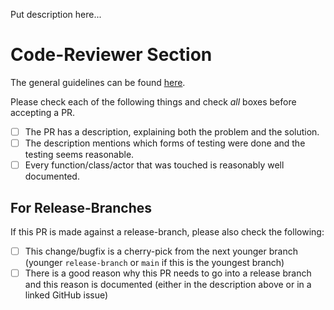 Put description here...

# Code-Reviewer Section

The general guidelines can be found [here](https://github.com/apple/foundationdb/wiki/FoundationDB-Commit-Process).

Please check each of the following things and check *all* boxes before accepting a PR.

- [ ] The PR has a description, explaining both the problem and the solution.
- [ ] The description mentions which forms of testing were done and the testing seems reasonable.
- [ ] Every function/class/actor that was touched is reasonably well documented.

## For Release-Branches

If this PR is made against a release-branch, please also check the following:

- [ ] This change/bugfix is a cherry-pick from the next younger branch (younger `release-branch` or `main` if this is the youngest branch)
- [ ] There is a good reason why this PR needs to go into a release branch and this reason is documented (either in the description above or in a linked GitHub issue)
